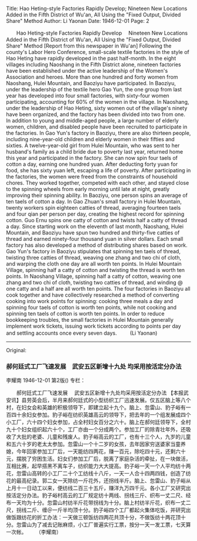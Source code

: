 Title: Hao Heting-style Factories Rapidly Develop; Nineteen New Locations Added in the Fifth District of Wu'an, All Using the "Fixed Output, Divided Share" Method
Author: Li Yaonan
Date: 1946-12-01
Page: 2

　　Hao Heting-style Factories Rapidly Develop
  　Nineteen New Locations Added in the Fifth District of Wu'an, All Using the "Fixed Output, Divided Share" Method
    [Report from this newspaper in Wu'an] Following the county's Labor Hero Conference, small-scale textile factories in the style of Hao Heting have rapidly developed in the past half-month. In the eight villages including Naoshang in the Fifth District alone, nineteen factories have been established under the active leadership of the Women's Association and heroes. More than one hundred and forty women from Naoshang, Hulei Mountain, and Baoziyu have participated. In Baoziyu, under the leadership of the textile hero Gao Yun, the one group from last year has developed into four small factories, with sixty-four women participating, accounting for 60% of the women in the village. In Naoshang, under the leadership of Hao Heting, sixty women out of the village's ninety have been organized, and the factory has been divided into two from one. In addition to young and middle-aged people, a large number of elderly women, children, and disabled people have been recruited to participate in the factories. In Gao Yun's factory in Baoziyu, there are also thirteen people, including nine-year-old children and elderly women in their fifties and sixties. A twelve-year-old girl from Hulei Mountain, who was sent to her husband's family as a child bride due to poverty last year, returned home this year and participated in the factory. She can now spin four taels of cotton a day, earning one hundred yuan. After deducting forty yuan for food, she has sixty yuan left, escaping a life of poverty. After participating in the factories, the women were freed from the constraints of household chores. They worked together, competed with each other, and stayed close to the spinning wheels from early morning until late at night, greatly improving their spinning ability. In Baoziyu, one person spins an average of ten taels of cotton a day. In Gao Zhuan's small factory in Hulei Mountain, twenty workers spin eighteen catties of thread, averaging fourteen taels and four qian per person per day, creating the highest record for spinning cotton. Guo Ernu spins one catty of cotton and twists half a catty of thread a day. Since starting work on the eleventh of last month, Naoshang, Hulei Mountain, and Baoziyu have spun two hundred and thirty-five catties of thread and earned ninety-four thousand yuan in silver dollars. Each small factory has also developed a method of distributing shares based on work. Gao Yun's factory in Baoziyu stipulates that spinning ten taels of thread, twisting three catties of thread, weaving one zhang and two chi of cloth, and warping the cloth one day are all worth ten points. In Hulei Mountain Village, spinning half a catty of cotton and twisting the thread is worth ten points. In Naoshang Village, spinning half a catty of cotton, weaving one zhang and two chi of cloth, twisting two catties of thread, and winding @ one catty and a half are all worth ten points. The four factories in Baoziyu all cook together and have collectively researched a method of converting cooking into work points for spinning: cooking three meals a day and spinning four taels of cotton is worth ten points, while not cooking and spinning ten taels of cotton is worth ten points. In order to reduce bookkeeping troubles, the small factories in Hulei Mountain generally implement work tickets, issuing work tickets according to points per day and settling accounts once every seven days.
　　  (Li Yaonan)



<hr /> 

Original: 


### 郝何廷式工厂飞速发展　武安五区新增十九处 均采用按活定分办法
李耀南
1946-12-01
第2版()
专栏：

　　郝何廷式工厂飞速发展
  　武安五区新增十九处均采用按活定分办法
    【本报武安讯】县劳英会后，半月来郝何廷式的小型纺织工厂迅速发展。仅五区脑上等八个村，在妇女会和英雄的积极领导下，即建立起十九个。脑上、忽雷山、豹子峪有一百四十余妇女参加。豹子峪在纺织英雄高云的领导下，把去年的一个组发展成四个小工厂，六十四个妇女参加，占全村妇女百分之六十。脑上在郝何廷领导下，全村九十个妇女组织起六十个，工厂亦由一个分成两个。参加工厂的除青壮年外，还吸收了大批的老婆、儿童和残废人。豹子峪高云的工厂，也有十三个人，九岁的儿童和五六十岁的老太太参加。忽雷山一个十二岁的女孩，去年因家穷送婆家当童养媳，今年回家参加工厂后，一天能纺四两花，赚一百元，除吃四十元，还剩六十元，摆脱了穷困生活。妇女们参加工厂后，脱离了家庭杂活的牵扯，在一块做活，互相比赛，起早搭黑不离车子，纺织能力大大提高。豹子峪一天一个人平均纺十两花，忽雷山高转的小工厂二十个工纺线十八斤，一天一人合十四两四钱，创造了纺花的最高纪录。郭二女一天除纺一斤花外，还拐线半斤。脑上、忽雷山、豹子峪从上月十一日动工以来，便纺线二百三十五斤，赚洋九万四千元。各小工厂又研究出按活定分办法。豹子峪村高云的工厂规定纺十两线、拐线三斤、织布一丈二尺、经布一天均为十分。忽雷山村纺半斤花带拐线为十分。脑上村纺半斤花，织布一丈二尺，拐线二斤、缠＠一斤半均顶十分。豹子峪四个工厂都起火集体吃饭，并研究出做饭跟纺花的折工办法：一天做三顿饭纺四两花共顶十分，不做饭纺十两花顶十分。忽雷山为了减去记账麻烦，小工厂普遍实行工票，按分一天一发工票，七天算一次帐。　　  （李耀南）
